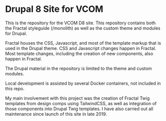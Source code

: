 
# Drupal 8 Site for VCOM

This is the repository for the VCOM D8 site. This repository contains both the Fractal styleguide (/monolith) as well as the custom theme and modules for Drupal.

Fractal houses the CSS, Javascript, and most of the template markup that is used in the Drupal theme. CSS and Javascript changes happen in Fractal. Most template changes, including the creation of new components, also happen in Fractal.

The Drupal material in the repository is limited to the theme and custom modules.

Local development is assisted by several Docker containers, not included in this repo.

My main involvement with this project was the creation of Fractal Twig templates from design comps using TailwindCSS, as well as integration of those components into Drupal Twig templates.  I have also carried out all maintenance since launch of this site in late 2019.

